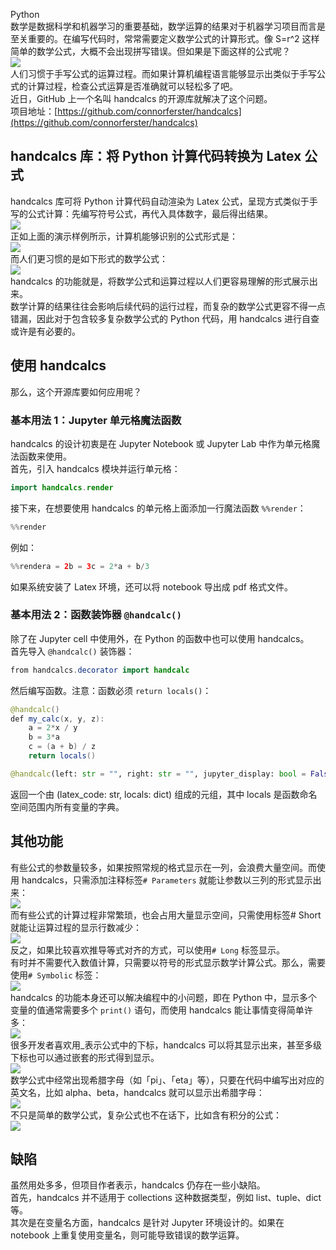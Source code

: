 Python<br />数学是数据科学和机器学习的重要基础，数学运算的结果对于机器学习项目而言是至关重要的。在编写代码时，常常需要定义数学公式的计算形式。像 S=r^2 这样简单的数学公式，大概不会出现拼写错误。但如果是下面这样的公式呢？<br />![](./img/1649560651437-395363f8-bf2f-429d-8803-75e5de538579.png)<br />人们习惯于手写公式的运算过程。而如果计算机编程语言能够显示出类似于手写公式的计算过程，检查公式运算是否准确就可以轻松多了吧。<br />近日，GitHub 上一个名叫 handcalcs 的开源库就解决了这个问题。<br />项目地址：[https://github.com/connorferster/handcalcs](https://github.com/connorferster/handcalcs)
<a name="vIJVN"></a>
## handcalcs 库：将 Python 计算代码转换为 Latex 公式
handcalcs 库可将 Python 计算代码自动渲染为 Latex 公式，呈现方式类似于手写的公式计算：先编写符号公式，再代入具体数字，最后得出结果。<br />![](./img/1649560651522-0b9c41cb-0249-41bc-802e-7a3e34184bf9.gif)<br />正如上面的演示样例所示，计算机能够识别的公式形式是：<br />![](./img/1649560651353-18520dc5-7cce-4378-9e87-cd292a7c9b97.png)<br />而人们更习惯的是如下形式的数学公式：<br />![](./img/1649560651397-96755d97-2801-42e6-ae3b-b77019c19ef2.png)<br />handcalcs 的功能就是，将数学公式和运算过程以人们更容易理解的形式展示出来。<br />数学计算的结果往往会影响后续代码的运行过程，而复杂的数学公式更容不得一点错漏，因此对于包含较多复杂数学公式的 Python 代码，用 handcalcs 进行自查或许是有必要的。
<a name="w1YBZ"></a>
## 使用 handcalcs
那么，这个开源库要如何应用呢？
<a name="C5zO6"></a>
### 基本用法 1：Jupyter 单元格魔法函数
handcalcs 的设计初衷是在 Jupyter Notebook 或 Jupyter Lab 中作为单元格魔法函数来使用。<br />首先，引入 handcalcs 模块并运行单元格：
```java
import handcalcs.render
```
接下来，在想要使用 handcalcs 的单元格上面添加一行魔法函数 `%%render`：
```java
%%render
```
例如：
```java
%%rendera = 2b = 3c = 2*a + b/3
```
如果系统安装了 Latex 环境，还可以将 notebook 导出成 pdf 格式文件。
<a name="eBLDb"></a>
### 基本用法 2：函数装饰器 `@handcalc()`
除了在 Jupyter cell 中使用外，在 Python 的函数中也可以使用 handcalcs。<br />首先导入 `@handcalc()` 装饰器：
```java
from handcalcs.decorator import handcalc
```
然后编写函数。注意：函数必须 `return locals()`：
```java
@handcalc()
def my_calc(x, y, z):
	a = 2*x / y
	b = 3*a
	c = (a + b) / z
	return locals()
```
```python
@handcalc(left: str = "", right: str = "", jupyter_display: bool = False)
```
返回一个由 (latex_code: str, locals: dict) 组成的元组，其中 locals 是函数命名空间范围内所有变量的字典。
<a name="BJasw"></a>
## 其他功能
有些公式的参数量较多，如果按照常规的格式显示在一列，会浪费大量空间。而使用 handcalcs，只需添加注释标签`# Parameters` 就能让参数以三列的形式显示出来：<br />![](./img/1649560651478-82346693-9f86-42c3-a707-d8ffb18cdc96.gif)<br />而有些公式的计算过程非常繁琐，也会占用大量显示空间，只需使用标签# Short 就能让运算过程的显示行数减少：<br />![](./img/1649560651728-cd05b714-1827-4a62-94c7-4f2dd2cba3cb.gif)<br />反之，如果比较喜欢推导等式对齐的方式，可以使用`# Long` 标签显示。<br />有时并不需要代入数值计算，只需要以符号的形式显示数学计算公式。那么，需要使用`# Symbolic` 标签：<br />![](./img/1649560651864-cf5c6f4a-f751-42d0-b49b-aa7e87f6472c.gif)<br />handcalcs 的功能本身还可以解决编程中的小问题，即在 Python 中，显示多个变量的值通常需要多个 `print()` 语句，而使用 handcalcs 能让事情变得简单许多：<br />![](./img/1649560652081-e9cb3cfc-c6b0-41ae-a2e3-ab6d00d5236e.gif)<br />很多开发者喜欢用_表示公式中的下标，handcalcs 可以将其显示出来，甚至多级下标也可以通过嵌套的形式得到显示。<br />![](./img/1649560652017-20bfaa59-2e41-4344-9179-404959c10dac.gif)<br />数学公式中经常出现希腊字母（如「pi」、「eta」等），只要在代码中编写出对应的英文名，比如 alpha、beta，handcalcs 就可以显示出希腊字母：<br />![](./img/1649560652022-c062ac04-20c6-4925-bdbf-b9ef3e139138.gif)<br />不只是简单的数学公式，复杂公式也不在话下，比如含有积分的公式：<br />![](./img/1649560652319-336c074b-8ea3-4880-9748-f9d14abe4be3.gif)
<a name="tyxzz"></a>
## 缺陷
虽然用处多多，但项目作者表示，handcalcs 仍存在一些小缺陷。<br />首先，handcalcs 并不适用于 collections 这种数据类型，例如 list、tuple、dict 等。<br />其次是在变量名方面，handcalcs 是针对 Jupyter 环境设计的。如果在 notebook 上重复使用变量名，则可能导致错误的数学运算。
